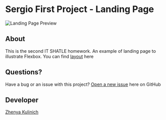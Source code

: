 # 	Sergio First Project - Landing Page

![Landing Page Preview](/assets/img/preview.gif)

## About

This is the second IT SHATLE homework. An example of landing page to illustrate Flexbox. You can find [layout](https://www.figma.com/file/gVc8u7tZSj9Cawgo5XiNiz/Templates-%234.-More-on-Figma.info-(Copy)?node-id=10%3A2) here

## Questions?

Have a bug or an issue with this project? [Open a new issue](https://github.com/kulinichevgeny/inline-block-project/issues/new) here on GitHub

## Developer

[Zhenya Kulinich](https://github.com/kulinichevgeny)